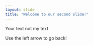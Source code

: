 ```yaml
---
layout: slide
title: "Welcome to our second slide!"
---
```


Your text not my text

Use the left arrow to go back!